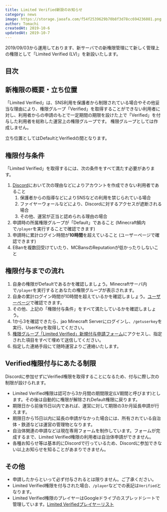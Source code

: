 ```yaml
---
title: Limited Verified新設のお知らせ
category: news
image: https://storage.jaoafa.com/f54f2539629b70b8f3d78cc694236081.png
author: Tomachi
createdAt: 2019-10-6
updatedAt: 2019-10-7
---
```


2019/09/03から運用しております、新サーバでの新権限管理にて新しく管理上の権限として「Limited Verified (LV)」を新設いたします。

## 目次

<!--contents-->

## 新権限の概要・立ち位置

「Limited Verified」は、SNS利用を保護者から制限されている場合やその他妥当な理由により、権限グループ「Verified」を取得することができない利用者に対し、利用者からの申請のもとで一定期間の期限を設けた上で「Verified」を付与した利用者を総称した運営上の権限グループです。
権限グループとしては作成しません。

立ち位置としてはDefaultとVerifiedの間となります。

## 権限付与条件

「Limited Verified」を取得するには、次の条件をすべて満たす必要があります。

1. [Discord](https://discordapp.com/)において次の理由などによりアカウントを作成できない利用者であること
   1. 保護者からの指導などによりSNSなどの利用を禁じられている場合
   2. ファイヤーウォールなどにより、Discordに対するアクセスが遮断される場合
   3. その他、運営が正当と認められる理由の場合
2. 申請時の所属権限グループが「Default」であること (Minecraft鯖内で`/player`を実行することで確認できます)
3. 申請時に累計ログイン時間が**10時間**を超えていること (ユーザーページで確認できます)
4. EBanを複数回受けていたり、MCBansのReputationが低かったりしないこと

## 権限付与までの流れ

1. 自身の権限がDefaultであるかを確認しましょう。Minecraftサーバ内で`/player`を実行するとあなたの権限グループが表示されます。
2. 自身の累計ログイン時間が10時間を超えているかを確認しましょう。[ユーザーページ](https://jaoafa.com/user/)で確認できます。
3. その他、上記の「権限付与条件」をすべて満たしているかを確認しましょう。
4. 1から3を確認できたら、jao Minecraft Serverにログインし、`/getuserkey`を実行、UserKeyを取得してください。
5. [権限グループ「Limited Verified」新規付与申請フォーム](https://forms.gle/YTVkiph9FV6hUYL67)にアクセスし、指定された項目をすべて埋めて送信してください。
6. 指定した連絡手段にて随時運営よりご連絡いたします。

## Verified権限付与にあたる制限

Discordに参加せずにVerified権限を取得することになるため、付与に際し次の制限が設けられます。

- Limited Verified権限は認可から3か月間の期間限定(LV期間と呼びます)とします。その後は自動的に権限が解除されDefault権限に戻ります。
- 期限日から前後15日以内であれば、運営に対して期限の3か月延長申請が行えます。
- 期限日から15日以内に延長の申請がなかった場合には、所有されている自治体・鉄道などは運営の管理物となります。
- 自治体関連の申請などは現在専用フォームを制作しています。フォームが完成するまで、Limited Verified権限の利用者は自治体申請ができません。
- 各種お知らせ等は基本的にDiscordで行っているため、Discordに参加できない以上お知らせを知ることがあまりできません。

## その他

- 申請したからといって必ず付与されるとは限りません。ご了承ください。
- Limited Verified権限を付与された場合、`/player`などでの表記は`Verified`となります。
- Limited Verified権限のプレイヤーはGoogleドライブのスプレッドシートで管理しています。[Limited Verifiedプレイヤーリスト](https://docs.google.com/spreadsheets/d/18bNo0br4VakY65N16DZEwNafUPRV9TtToSQNPgxfbGI/edit?usp=sharing)
